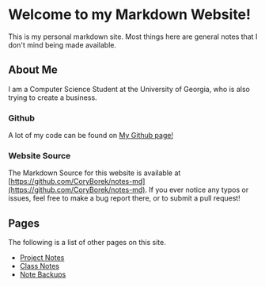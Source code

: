 # Welcome to my Markdown Website!
This is my personal markdown site. Most things here are general notes that I don't mind being made available.

## About Me
I am a Computer Science Student at the University of Georgia, who is also trying to create a business.

### Github
A lot of my code can be found on [My Github page!](https://github.com/CoryBorek/)

### Website Source
The Markdown Source for this website is available at [https://github.com/CoryBorek/notes-md](https://github.com/CoryBorek/notes-md). If you ever notice any typos or issues, feel free to make a bug report there, or to submit a pull request!

## Pages
The following is a list of other pages on this site.

 - [Project Notes](%WEBPATH%/projects/)
 - [Class Notes](%WEBPATH%/classes/)
 - [Note Backups](%WEBPATH%/backups/)
